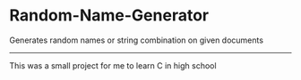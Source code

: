 # Random-Name-Generator
Generates random names or string combination on given documents

---

This was a small project for me to learn C in high school
